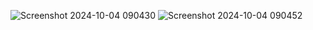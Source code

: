![Screenshot 2024-10-04 090430](https://github.com/user-attachments/assets/27b4e925-bfb7-46a2-837c-c3c84f00db09)
![Screenshot 2024-10-04 090452](https://github.com/user-attachments/assets/fba37938-0fb8-452f-8a31-4d74fd35c021)
